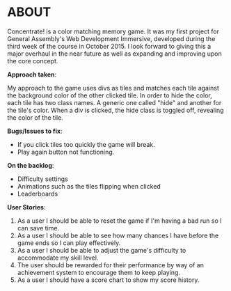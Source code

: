 # ABOUT
Concentrate! is a color matching memory game. It was my first project for General Assembly's Web Development Immersive, developed during the third week of the course in October 2015. I look forward to giving this a major overhaul in the near future as well as expanding and improving upon the core concept.

**Approach taken**:

My approach to the game uses divs as tiles and matches each tile against the background color of the other clicked tile. In order to hide the color, each tile has two class names. A generic one called "hide" and another for the tile's color. When a div is clicked, the hide class is toggled off, revealing the color of the tile.

**Bugs/Issues to fix**:

* If you click tiles too quickly the game will break.
* Play again button not functioning.


**On the backlog**:

* Difficulty settings
* Animations such as the tiles flipping when clicked
* Leaderboards

**User Stories**:

1. As a user I should be able to reset the game if I'm having a bad run so I can save time.
2. As a user I should be able to see how many chances I have before the game ends so I can play effectively.
3. As a user I should be able to adjust the game's difficulty to accommodate my skill level.
4. The user should be rewarded for their performance by way of an achievement system to encourage them to keep playing.
5. As a user I should have a score chart to show my score history.
